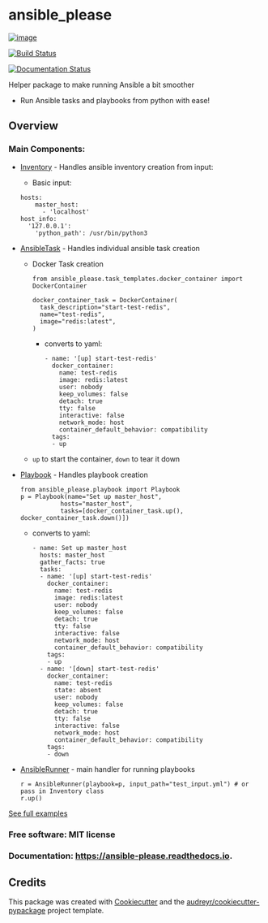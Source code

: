 ansible_please
==============

[![image](https://img.shields.io/pypi/v/ansible_please.svg)](https://pypi.python.org/pypi/ansible_please)

[![Build Status](https://travis-ci.com/shyamsn97/ansible_please.svg?branch=main)](https://travis-ci.com/shyamsn97/ansible_please)

[![Documentation Status](https://readthedocs.org/projects/ansible-please/badge/?version=latest)](https://ansible-please.readthedocs.io/en/latest/?badge=latest)

Helper package to make running Ansible a bit smoother

- Run Ansible tasks and playbooks from python with ease!

Overview
--------
### Main Components:
- [Inventory](ansible_please/invventory.py) - Handles ansible inventory creation from input:
  - Basic input:
  ```
  hosts:
      master_host:
        - 'localhost'
  host_info:
    '127.0.0.1':
      'python_path': /usr/bin/python3
  ```
- [AnsibleTask](ansible_please/ansible_task.py) - Handles individual ansible task creation
  - Docker Task creation
    ```
    from ansible_please.task_templates.docker_container import DockerContainer

    docker_container_task = DockerContainer(
      task_description="start-test-redis",
      name="test-redis",
      image="redis:latest",
    )
    ```
    - converts to yaml:
      ```
      - name: '[up] start-test-redis'
        docker_container:
          name: test-redis
          image: redis:latest
          user: nobody
          keep_volumes: false
          detach: true
          tty: false
          interactive: false
          network_mode: host
          container_default_behavior: compatibility
        tags:
        - up
      ```
  - `up` to start the container, `down` to tear it down

- [Playbook](ansible_please/playbook.py) - Handles playbook creation
    ```
    from ansible_please.playbook import Playbook
    p = Playbook(name="Set up master_host",
               hosts="master_host",
               tasks=[docker_container_task.up(), docker_container_task.down()])
    ```
  - converts to yaml:
    ```
    - name: Set up master_host
      hosts: master_host
      gather_facts: true
      tasks:
      - name: '[up] start-test-redis'
        docker_container:
          name: test-redis
          image: redis:latest
          user: nobody
          keep_volumes: false
          detach: true
          tty: false
          interactive: false
          network_mode: host
          container_default_behavior: compatibility
        tags:
        - up
      - name: '[down] start-test-redis'
        docker_container:
          name: test-redis
          state: absent
          user: nobody
          keep_volumes: false
          detach: true
          tty: false
          interactive: false
          network_mode: host
          container_default_behavior: compatibility
        tags:
        - down
    ```
- [AnsibleRunner](ansible_please/ansible_runner.py) - main handler for running playbooks
    ```
    r = AnsibleRunner(playbook=p, input_path="test_input.yml") # or pass in Inventory class
    r.up()
    ```

[See full examples](ansible_please/examples/)

### Free software: MIT license
### Documentation: <https://ansible-please.readthedocs.io>.

Credits
-------

This package was created with
[Cookiecutter](https://github.com/audreyr/cookiecutter) and the
[audreyr/cookiecutter-pypackage](https://github.com/audreyr/cookiecutter-pypackage)
project template.
